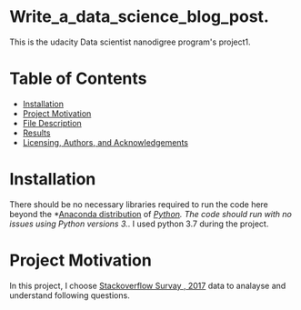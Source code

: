 # Write_a_data_science_blog_post.
This is the udacity Data scientist nanodigree program's project1.

# Table of Contents
* [Installation](#installation)
* [Project Motivation](#project-motivation)
* [File Description]()
* [Results]()
* [Licensing, Authors, and Acknowledgements]()

# Installation
There should be no necessary libraries required to run the code here beyond the *[Anaconda distribution](https://www.anaconda.com/distribution/) of *[Python](https://www.python.org/downloads/). The code should run with no issues using Python versions 3.*. I used python 3.7 during the project.

# Project Motivation
In this project, I choose [Stackoverflow Survay , 2017](https://www.kaggle.com/stackoverflow/so-survey-2017) data to analayse and understand following questions.